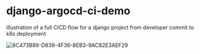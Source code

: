 # django-argocd-ci-demo
illustration of a full CICD flow for a django project from developer commit to k8s deployment

![8C473B89-D839-4F36-8EB3-9AC82E3AEF29](https://github.com/mohgeis/django-argocd-ci-demo/assets/5890558/246ca349-c6e5-4f68-b881-57b94f173a60)

